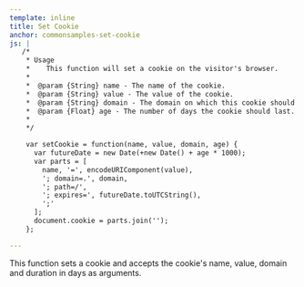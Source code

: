 ```yaml
---
template: inline
title: Set Cookie
anchor: commonsamples-set-cookie
js: |
   /*
    * Usage
    *    This function will set a cookie on the visitor's browser.
    *
    *  @param {String} name - The name of the cookie.
    *  @param {String} value - The value of the cookie.
    *  @param {String} domain - The domain on which this cookie should be set and can be read.
    *  @param {Float} age - The number of days the cookie should last.
    *
    */

    var setCookie = function(name, value, domain, age) {
      var futureDate = new Date(+new Date() + age * 1000);
      var parts = [
        name, '=', encodeURIComponent(value),
        '; domain=.', domain,
        '; path=/',
        '; expires=', futureDate.toUTCString(),
        ';'
      ];
      document.cookie = parts.join('');
    };

---
```


This function sets a cookie and accepts the cookie's name, value, domain and duration in days as arguments.
